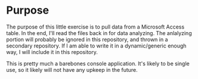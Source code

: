 # Purpose

The purpose of this little exercise is to pull data from a Microsoft Access table. In the end, I'll read the files back in for data analyzing. The anlalyzing portion will probably be ignored in this repository, and thrown in a secondary repository. If I am able to write it in a dynamic/generic enough way, I will include it in this repository.

This is pretty much a barebones console application. It's likely to be single use, so it likely will not have any upkeep in the future.